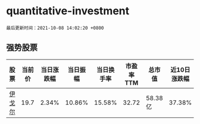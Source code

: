 # quantitative-investment

`最后更新时间：2021-10-08 14:02:20 +0800`

## 强势股票

|股票|当前价|当日涨跌幅|当日振幅|当日换手率|市盈率TTM|总市值|近10日涨跌幅|
|----|----|----|----|----|----|----|----|
|[伊戈尔](https://xueqiu.com/S/SZ002922)|19.7|2.34%|10.86%|15.58%|32.72|58.38亿|37.38%|
